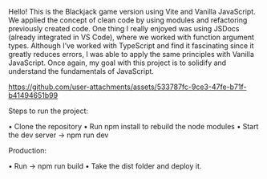 Hello! This is the Blackjack game version using Vite and Vanilla JavaScript. 
We applied the concept of clean code by using modules and refactoring previously created code. 
One thing I really enjoyed was using JSDocs (already integrated in VS Code), where we worked with function argument types. 
Although I’ve worked with TypeScript and find it fascinating since it greatly reduces errors, I was able to apply the same principles with Vanilla JavaScript. 
Once again, my goal with this project is to solidify and understand the fundamentals of JavaScript.



https://github.com/user-attachments/assets/533787fc-9ce3-47fe-b71f-b41494651b99


Steps to run the project:

• Clone the repository
• Run npm install to rebuild the node modules
• Start the dev server -> npm run dev

Production:

• Run -> npm run build
• Take the dist folder and deploy it.
